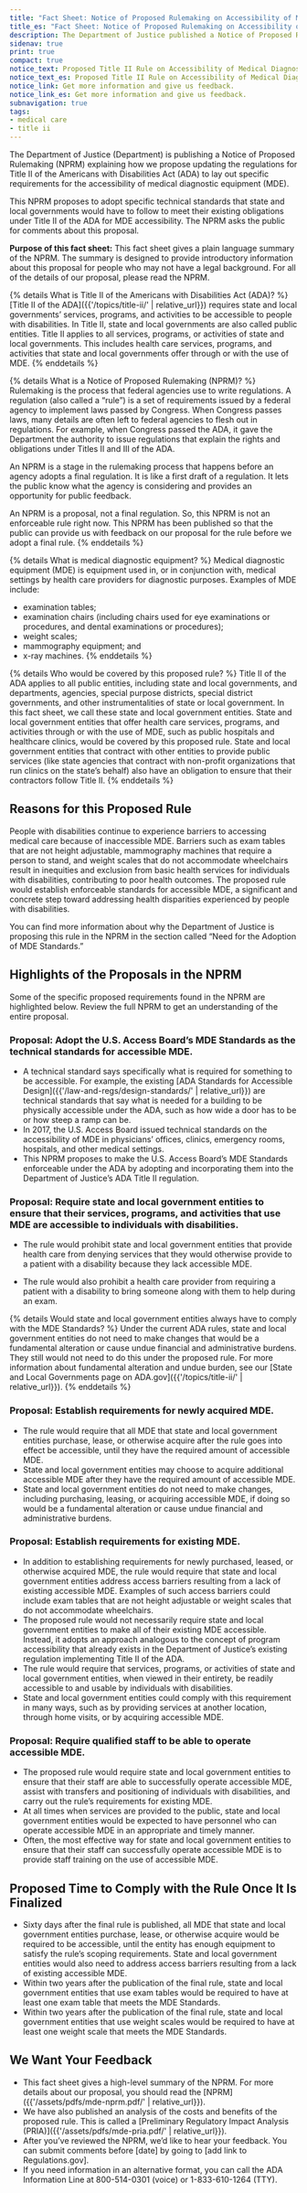 ```yaml
---
title: "Fact Sheet: Notice of Proposed Rulemaking on Accessibility of Medical Diagnostic Equipment"
title_es: "Fact Sheet: Notice of Proposed Rulemaking on Accessibility of Medical Diagnostic Equipment"
description: The Department of Justice published a Notice of Proposed Rulemaking (NPRM) on July 20, 2023 explaining how we propose updating the regulations for Title II of the Americans with Disabilities Act (ADA) to add more specific requirements about web and mobile application accessibility.  This fact sheet gives a plain language summary of the technical standards that state and local governments would have to follow to meet their existing obligations under Title II of the ADA.
sidenav: true
print: true
compact: true
notice_text: Proposed Title II Rule on Accessibility of Medical Diagnostic Equipment Published
notice_text_es: Proposed Title II Rule on Accessibility of Medical Diagnostic Equipment Published
notice_link: Get more information and give us feedback.
notice_link_es: Get more information and give us feedback.
subnavigation: true
tags:
- medical care
- title ii
---
```


The Department of Justice (Department) is publishing a Notice of Proposed Rulemaking
(NPRM) explaining how we propose updating the regulations for Title II of the Americans with
Disabilities Act (ADA) to lay out specific requirements for the accessibility of medical diagnostic
equipment (MDE).

This NPRM proposes to adopt specific technical standards that state and local governments would have
to follow to meet their existing obligations under Title II of the ADA for MDE accessibility. The
NPRM asks the public for comments about this proposal.

**Purpose of this fact sheet:** This fact sheet gives a plain language summary of the NPRM. The
summary is designed to provide introductory information about this proposal for people who
may not have a legal background. For all of the details of our proposal, please read the
NPRM.

{% details What is Title II of the Americans with Disabilities Act (ADA)? %}
[Title II of the ADA]({{'/topics/title-ii/' | relative_url}}) requires state and local governments’ services, programs, and activities to be accessible to people with disabilities. In Title II, state and local governments are also called public entities. Title II applies to all services, programs, or activities of state
and local governments. This includes health care services, programs, and activities that
state and local governments offer through or with the use of MDE.
{% enddetails %}

{% details What is a Notice of Proposed Rulemaking (NPRM)? %}
Rulemaking is the process that federal agencies use to write regulations. A regulation
(also called a “rule”) is a set of requirements issued by a federal agency to implement
laws passed by Congress. When Congress passes laws, many details are often left to
federal agencies to flesh out in regulations. For example, when Congress passed the
ADA, it gave the Department the authority to issue regulations that explain the rights and
obligations under Titles II and III of the ADA.

An NPRM is a stage in the rulemaking process that happens before an agency adopts a
final regulation. It is like a first draft of a regulation. It lets the public know what the
agency is considering and provides an opportunity for public feedback.

An NPRM is a proposal, not a final regulation. So, this NPRM is not an enforceable rule right now.
This NPRM has been published so that the public can provide us with feedback on our
proposal for the rule before we adopt a final rule.
{% enddetails %}

{% details What is medical diagnostic equipment? %}
Medical diagnostic equipment (MDE) is equipment used in, or in conjunction with,
medical settings by health care providers for diagnostic purposes. Examples of MDE
include:
- examination tables;
- examination chairs (including chairs used for eye examinations or procedures,
and dental examinations or procedures);
- weight scales;
- mammography equipment; and
- x-ray machines.
{% enddetails %}

{% details Who would be covered by this proposed rule? %}
Title II of the ADA applies to all public entities, including state and local governments,
and departments, agencies, special purpose districts, special district governments, and
other instrumentalities of state or local government. In this fact sheet, we call these
state and local government entities. State and local government entities that offer health care
services, programs, and activities through or with the use of MDE, such as public
hospitals and healthcare clinics, would be covered by this proposed rule. State and local
government entities that contract with other entities to provide public services (like state
agencies that contract with non-profit organizations that run clinics on the state’s behalf)
also have an obligation to ensure that their contractors follow Title II.
{% enddetails %}

## Reasons for this Proposed Rule

People with disabilities continue to experience barriers to accessing medical care because
of inaccessible MDE. Barriers such as exam tables that are not height adjustable,
mammography machines that require a person to stand, and weight scales that do not
accommodate wheelchairs result in inequities and exclusion from basic health services for
individuals with disabilities, contributing to poor health outcomes. The proposed rule would
establish enforceable standards for accessible MDE, a significant and concrete step toward
addressing health disparities experienced by people with disabilities.

You can find more information about why the Department of Justice is proposing this rule in
the NPRM in the section called “Need for the Adoption of MDE Standards.”

## Highlights of the Proposals in the NPRM

Some of the specific proposed requirements found in the NPRM are highlighted below. Review
the full NPRM to get an understanding of the entire proposal.

### Proposal: Adopt the U.S. Access Board’s MDE Standards as the technical standards for accessible MDE.

- A technical standard says specifically what is required for something to be accessible.
For example, the existing [ADA Standards for Accessible Design]({{'/law-and-regs/design-standards/' | relative_url}}) are technical standards
that say what is needed for a building to be physically accessible under the ADA, such
as how wide a door has to be or how steep a ramp can be.
- In 2017, the U.S. Access Board issued technical standards on the accessibility of MDE
in physicians’ offices, clinics, emergency rooms, hospitals, and other medical settings.
- This NPRM proposes to make the U.S. Access Board’s MDE Standards enforceable
under the ADA by adopting and incorporating them into the Department of Justice’s ADA
Title II regulation.

### Proposal: Require state and local government entities to ensure that their services, programs, and activities that use MDE are accessible to individuals with disabilities.

- The rule would prohibit state and local government entities that provide health care from
denying services that they would otherwise provide to a patient with a disability because
they lack accessible MDE.

- The rule would also prohibit a health care provider from requiring a patient with a
disability to bring someone along with them to help during an exam.

{% details Would state and local government entities always have to comply with the MDE Standards? %}
Under the current ADA rules, state and local government entities do not need to make changes
that would be a fundamental alteration or cause undue financial and administrative
burdens. They still would not need to do this under the proposed rule. For more
information about fundamental alteration and undue burden, see our [State and Local
Governments page on ADA.gov]({{'/topics/title-ii/' | relative_url}}).
{% enddetails %}

### Proposal: Establish requirements for newly acquired MDE.

- The rule would require that all MDE that state and local government entities purchase, lease, or
otherwise acquire after the rule goes into effect be accessible, until they have
the required amount of accessible MDE.
- State and local government entities may choose to acquire additional accessible MDE after
they have the required amount of accessible MDE.
- State and local government entities do not need to make changes, including purchasing,
leasing, or acquiring accessible MDE, if doing so would be a fundamental alteration or
cause undue financial and administrative burdens.

### Proposal: Establish requirements for existing MDE.

- In addition to establishing requirements for newly purchased, leased, or otherwise
acquired MDE, the rule would require that state and local government entities address access
barriers resulting from a lack of existing accessible MDE. Examples of such access barriers could include exam tables that are not height adjustable or weight scales that do not accommodate wheelchairs.
- The proposed rule would not necessarily require state and local government entities to make all
of their existing MDE accessible. Instead, it adopts an approach analogous to the
concept of program accessibility that already exists in the Department of Justice’s
existing regulation implementing Title II of the ADA.
- The rule would require that services, programs, or activities of state and local
government entities, when viewed in their entirety, be readily accessible to and usable by
individuals with disabilities.
- State and local government entities could comply with this requirement in many ways, such as
by providing services at another location, through home visits, or by acquiring accessible
MDE.

### Proposal: Require qualified staff to be able to operate accessible MDE.

- The proposed rule would require state and local government entities to ensure that their staff
are able to successfully operate accessible MDE, assist with transfers and positioning of
individuals with disabilities, and carry out the rule’s requirements for existing MDE.
- At all times when services are provided to the public, state and local government entities would
be expected to have personnel who can operate accessible MDE in an appropriate and
timely manner.
- Often, the most effective way for state and local government entities to ensure that their staff
can successfully operate accessible MDE is to provide staff training on the use of
accessible MDE.

## Proposed Time to Comply with the Rule Once It Is Finalized

- Sixty days after the final rule is published, all MDE that state and local government entities
purchase, lease, or otherwise acquire would be required to be accessible, until the entity has enough equipment to satisfy the rule’s scoping requirements. State and local government entities would also need to address access barriers resulting from a lack of existing accessible MDE.
- Within two years after the publication of the final rule, state and local government entities that
use exam tables would be required to have at least one exam table that meets the MDE
Standards.
- Within two years after the publication of the final rule, state and local government entities that
use weight scales would be required to have at least one weight scale that meets the
MDE Standards.

## We Want Your Feedback
- This fact sheet gives a high-level summary of the NPRM. For more details about our
proposal, you should read the [NPRM]({{'/assets/pdfs/mde-nprm.pdf/' | relative_url}}).
- We have also published an analysis of the costs and benefits of the proposed rule. This
is called a [Preliminary Regulatory Impact Analysis (PRIA)]({{'/assets/pdfs/mde-pria.pdf/' | relative_url}}).
- After you’ve reviewed the NPRM, we’d like to hear your feedback. You can submit
comments before [date] by going to [add link to Regulations.gov].
- If you need information in an alternative format, you can call the ADA Information Line at
800-514-0301 (voice) or 1-833-610-1264 (TTY).